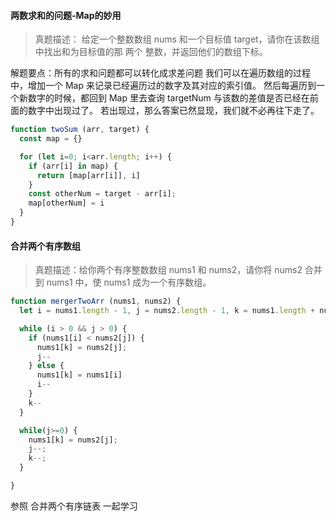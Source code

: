 #### 两数求和的问题-Map的妙用

> 真题描述： 给定一个整数数组 nums 和一个目标值 target，请你在该数组中找出和为目标值的那 两个 整数，并返回他们的数组下标。

解题要点：所有的求和问题都可以转化成求差问题
我们可以在遍历数组的过程中，增加一个 Map 来记录已经遍历过的数字及其对应的索引值。
然后每遍历到一个新数字的时候，都回到 Map 里去查询 targetNum 与该数的差值是否已经在前面的数字中出现过了。
若出现过，那么答案已然显现，我们就不必再往下走了。


```js
function twoSum (arr, target) {
  const map = {}

  for (let i=0; i<arr.length; i++) {
    if (arr[i] in map) {
      return [map[arr[i]], i]
    }
    const otherNum = target - arr[i];
    map[otherNum] = i
  }
}
```
#### 合并两个有序数组

> 真题描述：给你两个有序整数数组 nums1 和 nums2，请你将 nums2 合并到 nums1 中，使 nums1 成为一个有序数组。

```js
function mergerTwoArr (nums1, nums2) {
  let i = nums1.length - 1, j = nums2.length - 1, k = nums1.length + nums2.length - 1

  while (i > 0 && j > 0) {
    if (nums1[i] < nums2[j]) {
      nums1[k] = nums2[j];
      j--
    } else {
      nums1[k] = nums1[i]
      i--
    }
    k--
  }

  while(j>=0) {
    nums1[k] = nums2[j];
    j--;
    k--;
  }

}
```

参照 合并两个有序链表 一起学习